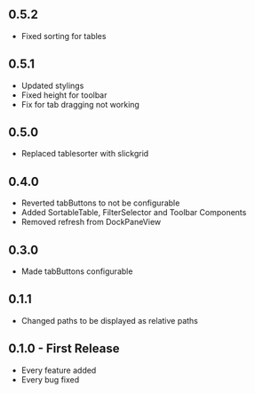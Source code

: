 ## 0.5.2
* Fixed sorting for tables

## 0.5.1
* Updated stylings
* Fixed height for toolbar
* Fix for tab dragging not working

## 0.5.0
* Replaced tablesorter with slickgrid

## 0.4.0
* Reverted tabButtons to not be configurable
* Added SortableTable, FilterSelector and Toolbar Components
* Removed refresh from DockPaneView

## 0.3.0
* Made tabButtons configurable

## 0.1.1
* Changed paths to be displayed as relative paths
## 0.1.0 - First Release
* Every feature added
* Every bug fixed
